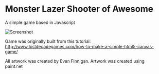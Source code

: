 # Monster Lazer Shooter of Awesome
A simple game based in Javascript

![Screenshot](http://i.imgur.com/k2m6qJS.png)

Game was originally built from this tutorial: http://www.lostdecadegames.com/how-to-make-a-simple-html5-canvas-game/

All artwork was created by Evan Finnigan.
Artwork was created using paint.net
